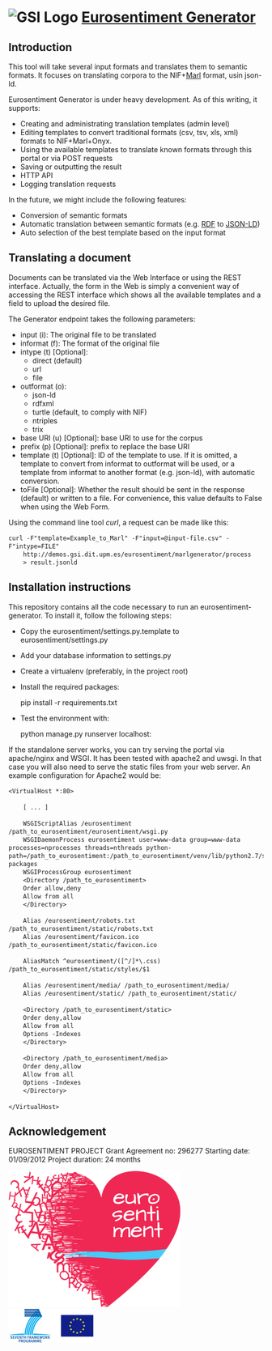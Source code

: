 ![GSI Logo](http://gsi.dit.upm.es/templates/jgsi/images/logo.png)
[Eurosentiment Generator](http://demos.gsi.dit.upm.es/eurosentiment/generator) 
==================================

Introduction
---------------------
This tool will take several input formats and translates them to semantic formats. It focuses on translating corpora to the NIF+[Marl](http://gsi.dit.upm.es/ontologies/marl) format, usin json-ld.

Eurosentiment Generator is under heavy development. As of this writing, it supports:

* Creating and administrating translation templates (admin level)
* Editing templates to convert traditional formats (csv, tsv, xls, xml) formats to NIF+Marl+Onyx.
* Using the available templates to translate known formats through this portal or via POST requests
* Saving or outputting the result
* HTTP API
* Logging translation requests

In the future, we might include the following features:
* Conversion of semantic formats
* Automatic translation between semantic formats (e.g. [RDF](http://www.w3.org/RDF/) to [JSON-LD](http://json-ld.org/))
* Auto selection of the best template based on the input format

Translating a document
----------------------
Documents can be translated via the Web Interface or using the REST interface.
Actually, the form in the Web is simply a convenient way of accessing the REST interface which shows all the available templates and a field to upload the desired file.

The Generator endpoint takes the following parameters:

 * input (i): The original file to be translated
 * informat (f): The format of the original file
 * intype (t) [Optional]:
    * direct (default)
    * url
    * file
 * outformat (o):
    * json-ld
    * rdfxml
    * turtle (default, to comply with NIF)
    * ntriples
    * trix
 * base URI (u) [Optional]: base URI to use for the corpus
 * prefix (p) [Optional]: prefix to replace the base URI
 * template (t) [Optional]: ID of the template to use. If it is omitted, a template to convert from informat to outformat will be used, or a template from informat to another format (e.g. json-ld), with automatic conversion.
 * toFile [Optional]: Whether the result should be sent in the response (default) or written to a file. For convenience, this value defaults to False when using the Web Form.

Using the command line tool *curl*, a request can be made like this:

    curl -F"template=Example_to_Marl" -F"input=@input-file.csv" -F"intype=FILE"
        http://demos.gsi.dit.upm.es/eurosentiment/marlgenerator/process
        > result.jsonld

Installation instructions
------------------------------
This repository contains all the code necessary to run an eurosentiment-generator. To install it, follow the following steps:

* Copy the eurosentiment/settings.py.template to eurosentiment/settings.py
* Add your database information to settings.py
* Create a virtualenv (preferably, in the project root)
* Install the required packages:

    pip install -r requirements.txt

* Test the environment with:

    python manage.py runserver localhost:<PORT>


If the standalone server works, you can try serving the portal via apache/nginx and WSGI. It has been tested with apache2 and uwsgi. In that case you will also need to serve the static files from your web server. An example configuration for Apache2 would be:

```
<VirtualHost *:80>

    [ ... ]

    WSGIScriptAlias /eurosentiment /path_to_eurosentiment/eurosentiment/wsgi.py
    WSGIDaemonProcess eurosentiment user=www-data group=www-data processes=nprocesses threads=nthreads python-path=/path_to_eurosentiment:/path_to_eurosentiment/venv/lib/python2.7/site-packages
    WSGIProcessGroup eurosentiment
    <Directory /path_to_eurosentiment>
    Order allow,deny
    Allow from all
    </Directory>

    Alias /eurosentiment/robots.txt /path_to_eurosentiment/static/robots.txt
    Alias /eurosentiment/favicon.ico /path_to_eurosentiment/static/favicon.ico

    AliasMatch ^eurosentiment/([^/]*\.css) /path_to_eurosentiment/static/styles/$1

    Alias /eurosentiment/media/ /path_to_eurosentiment/media/
    Alias /eurosentiment/static/ /path_to_eurosentiment/static/

    <Directory /path_to_eurosentiment/static>
    Order deny,allow
    Allow from all
    Options -Indexes
    </Directory>

    <Directory /path_to_eurosentiment/media>
    Order deny,allow
    Allow from all
    Options -Indexes
    </Directory>

</VirtualHost>
```

Acknowledgement
---------------
EUROSENTIMENT PROJECT
Grant Agreement no: 296277
Starting date: 01/09/2012
Project duration: 24 months

![Eurosentiment Logo](logo_grande.png)
![FP7 logo](logo_fp7.gif)

